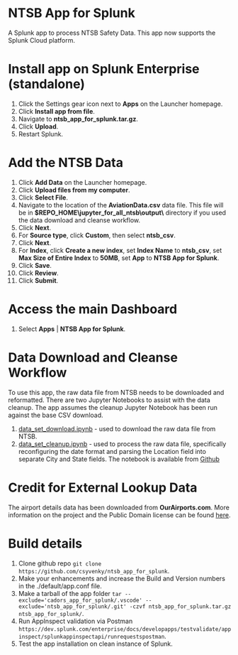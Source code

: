 # NTSB App for Splunk
A Splunk app to process NTSB Safety Data. This app now supports the Splunk Cloud platform.

# Install app on Splunk Enterprise (standalone)
1. Click the Settings gear icon next to **Apps** on the Launcher homepage.
2. Click **Install app from file**.
3. Navigate to **ntsb_app_for_splunk.tar.gz**.
4. Click **Upload**.
5. Restart Splunk.

# Add the NTSB Data
1. Click **Add Data** on the Launcher homepage.
2. Click **Upload files from my computer**.
3. Click **Select File**.
4. Navigate to the location of the **AviationData.csv** data file. This file will be in **$REPO_HOME\\jupyter_for_all_ntsb\\output\\** directory if you used the data download and cleanse workflow.
5. Click **Next**.
6. For **Source type**, click **Custom**, then select **ntsb_csv**.
7. Click **Next**.
8. For **Index**, click **Create a new index**, set **Index Name** to **ntsb_csv**, set **Max Size of Entire Index** to **50MB**, set **App** to **NTSB App for Splunk**.
9. Click **Save**.
10. Click **Review**.
11. Click **Submit**.

# Access the main Dashboard
1. Select **Apps** | **NTSB App for Splunk**.

# Data Download and Cleanse Workflow
To use this app, the raw data file from NTSB needs to be downloaded and reformatted. There are two Jupyter Notebooks to assist with the data cleanup. The app assumes the cleanup Jupyter Notebook has been run against the base CSV download.
1. [data_set_download.ipynb](https://github.com/csyvenky/jupyter_for_all_ntsb/blob/master/data_set_download.ipynb) - used to download the raw data file from NTSB.
2. [data_set_cleanup.ipynb](https://github.com/csyvenky/jupyter_for_all_ntsb/blob/master/data_set_cleanup.ipynb) - used to process the raw data file, specifically reconfiguring the date format and parsing the Location field into separate City and State fields.
The notebook is available from [Github](https://github.com/csyvenky/jupyter_for_all_ntsb)

# Credit for External Lookup Data
The airport details data has been downloaded from **OurAirports.com**. More information on the project and the Public Domain license can be found [here](http://ourairports.com/data/).

# Build details
1. Clone github repo `git clone https://github.com/csyvenky/ntsb_app_for_splunk`.
2. Make your enhancements and increase the Build and Version numbers in the ./default/app.conf file.
3. Make a tarball of the app folder `tar --exclude='cadors_app_for_splunk/.vscode' --exclude='ntsb_app_for_splunk/.git' -czvf ntsb_app_for_splunk.tar.gz ntsb_app_for_splunk/`.
4. Run AppInspect validation via Postman `https://dev.splunk.com/enterprise/docs/developapps/testvalidate/appinspect/splunkappinspectapi/runrequestspostman`.
5. Test the app installation on clean instance of Splunk.
